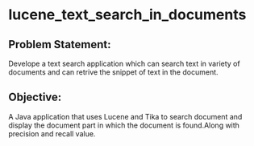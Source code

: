# lucene_text_search_in_documents
Problem Statement:
-----------
Develope a text search application which can search text in variety of documents and can retrive the snippet of text in the document. 

Objective:
-------------
A Java application that uses Lucene and Tika to search document and display the document part in which the document is found.Along with precision and recall value.

